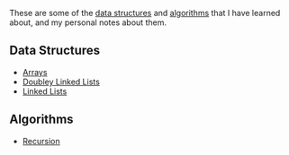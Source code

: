 These are some of the [data structures](#data-structures) and [algorithms](#algorithms) that I have learned about, and my personal notes about them.

## Data Structures
- [Arrays](arrays/readme.md)
- [Doubley Linked Lists](./doubley_linked_lists/readme.md)
- [Linked Lists](./linked_lists/readme.md)

## Algorithms
- [Recursion](./recursion/readme.md)